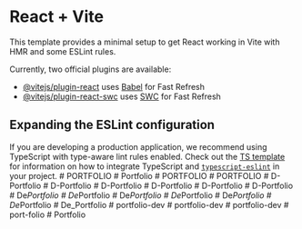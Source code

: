 # React + Vite

This template provides a minimal setup to get React working in Vite with HMR and some ESLint rules.

Currently, two official plugins are available:

- [@vitejs/plugin-react](https://github.com/vitejs/vite-plugin-react/blob/main/packages/plugin-react) uses [Babel](https://babeljs.io/) for Fast Refresh
- [@vitejs/plugin-react-swc](https://github.com/vitejs/vite-plugin-react/blob/main/packages/plugin-react-swc) uses [SWC](https://swc.rs/) for Fast Refresh

## Expanding the ESLint configuration

If you are developing a production application, we recommend using TypeScript with type-aware lint rules enabled. Check out the [TS template](https://github.com/vitejs/vite/tree/main/packages/create-vite/template-react-ts) for information on how to integrate TypeScript and [`typescript-eslint`](https://typescript-eslint.io) in your project.
#   P O R T F O L I O  
 #   P o r t f o l i o  
 #   P O R T F O L I O  
 #   P O R T F O L I O  
 #   D - P o r t f o l i o  
 #   D - P o r t f o l i o  
 #   D - P o r t f o l i o  
 #   D - P o r t f o l i o  
 #   D - P o r t f o l i o  
 #   D - P o r t f o l i o  
 #   D e _ P o r t f o l i o  
 #   D e _ P o r t f o l i o  
 #   D e _ P o r t f o l i o  
 #   D e _ P o r t f o l i o  
 #   D e _ P o r t f o l i o  
 #   D e _ P o r t f o l i o  
 #   D e _ P o r t f o l i o  
 #   p o r t f o l i o - d e v  
 #   p o r t f o l i o - d e v  
 #   p o r t f o l i o - d e v  
 #   p o r t - f o l i o  
 #   P o r t f o l i o  
 